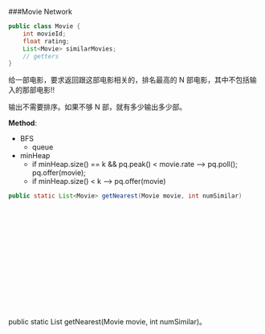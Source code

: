 ###Movie Network

```java
public class Movie {
    int movieId;
    float rating;
    List<Movie> similarMovies;
    // getters
}
```



给一部电影，要求返回跟这部电影相关的，排名最高的 N 部电影，其中不包括输入的那部电影!!

输出不需要排序。如果不够 N 部，就有多少输出多少部。



**Method**:

* BFS
  * queue
* minHeap
  * if minHeap.size() == k && pq.peak() < movie.rate   —>  pq.poll(); pq.offer(movie);
  * if minHeap.size() <  k  —>   pq.offer(movie)

```java
public static List<Movie> getNearest(Movie movie, int numSimilar)
```







​				
​			
​		
​	

​		
​		
​	
​	
​		
​			
​				
​					
​						public static List<Movie> getNearest(Movie movie, int numSimilar)。


​				
​			
​		
​	